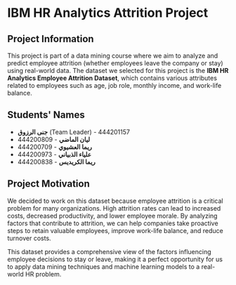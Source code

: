 # IBM HR Analytics Attrition Project

## Project Information

This project is part of a data mining course where we aim to analyze and predict employee attrition (whether employees leave the company or stay) using real-world data. The dataset we selected for this project is the **IBM HR Analytics Employee Attrition Dataset**, which contains various attributes related to employees such as age, job role, monthly income, and work-life balance.

## Students' Names

- **جنى الرزوق** (Team Leader) - 444201157
- **ليان الماضي** - 444200809
- **ريما العشيوي** - 444200709
- **علياء الذبياني** - 444200973
- **ريما الكريديس** - 444200838

## Project Motivation

We decided to work on this dataset because employee attrition is a critical problem for many organizations. High attrition rates can lead to increased costs, decreased productivity, and lower employee morale. By analyzing factors that contribute to attrition, we can help companies take proactive steps to retain valuable employees, improve work-life balance, and reduce turnover costs.

This dataset provides a comprehensive view of the factors influencing employee decisions to stay or leave, making it a perfect opportunity for us to apply data mining techniques and machine learning models to a real-world HR problem.

